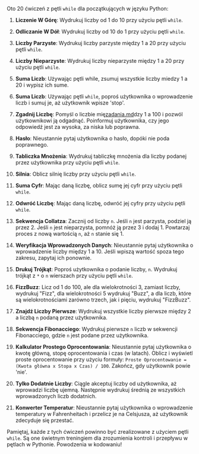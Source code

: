 Oto 20 ćwiczeń z pętli `while` dla początkujących w języku Python:

1. **Liczenie W Górę**: Wydrukuj liczby od 1 do 10 przy użyciu pętli `while`.

2. **Odliczanie W Dół**: Wydrukuj liczby od 10 do 1 przy użyciu pętli `while`.

3. **Liczby Parzyste**: Wydrukuj liczby parzyste między 1 a 20 przy użyciu pętli `while`.

4. **Liczby Nieparzyste**: Wydrukuj liczby nieparzyste między 1 a 20 przy użyciu pętli `while`.

5. **Suma Liczb**: Używając pętli while, zsumuj wszystkie liczby miedzy 1 a 20 i wypisz ich sume.

6. **Suma Liczb**: Używając pętli `while`, poproś użytkownika o wprowadzenie liczb i sumuj je, aż użytkownik wpisze 'stop'.

7. **Zgadnij Liczbę**: Pomyśl o liczbie mię[zadania.md](zadania.md)dzy 1 a 100 i pozwól użytkownikowi ją odgadnąć. Poinformuj użytkownika, czy jego odpowiedź jest za wysoka, za niska lub poprawna.

8. **Hasło**: Nieustannie pytaj użytkownika o hasło, dopóki nie poda poprawnego.

9. **Tabliczka Mnożenia**: Wydrukuj tabliczkę mnożenia dla liczby podanej przez użytkownika przy użyciu pętli `while`.

10. **Silnia**: Oblicz silnię liczby przy użyciu pętli `while`.

11. **Suma Cyfr**: Mając daną liczbę, oblicz sumę jej cyfr przy użyciu pętli `while`.

12. **Odwróć Liczbę**: Mając daną liczbę, odwróć jej cyfry przy użyciu pętli `while`.

13. **Sekwencja Collatza**: Zacznij od liczby `n`. Jeśli `n` jest parzysta, podziel ją przez 2. Jeśli `n` jest nieparzysta, pomnóż ją przez 3 i dodaj 1. Powtarzaj proces z nową wartością `n`, aż `n` stanie się 1.

14. **Weryfikacja Wprowadzonych Danych**: Nieustannie pytaj użytkownika o wprowadzenie liczby między 1 a 10. Jeśli wpiszą wartość spoza tego zakresu, zapytaj ich ponownie.

15. **Drukuj Trójkąt**: Poproś użytkownika o podanie liczby, `n`. Wydrukuj trójkąt z `*` o `n` wierszach przy użyciu pętli `while`.

16. **FizzBuzz**: Licz od 1 do 100, ale dla wielokrotności 3, zamiast liczby, wydrukuj "Fizz", dla wielokrotności 5 wydrukuj "Buzz", a dla liczb, które są wielokrotnościami zarówno trzech, jak i pięciu, wydrukuj "FizzBuzz".

17. **Znajdź Liczby Pierwsze**: Wydrukuj wszystkie liczby pierwsze między 2 a liczbą `n` podaną przez użytkownika.

18. **Sekwencja Fibonacciego**: Wydrukuj pierwsze `n` liczb w sekwencji Fibonacciego, gdzie `n` jest podane przez użytkownika.

19. **Kalkulator Prostego Oprocentowania**: Nieustannie pytaj użytkownika o kwotę główną, stopę oprocentowania i czas (w latach). Oblicz i wyświetl proste oprocentowanie przy użyciu formuły: `Proste Oprocentowanie = (Kwota główna x Stopa x Czas) / 100`. Zakończ, gdy użytkownik powie 'nie'.

20. **Tylko Dodatnie Liczby**: Ciągle akceptuj liczby od użytkownika, aż wprowadzi liczbę ujemną. Następnie wydrukuj średnią ze wszystkich wprowadzonych liczb dodatnich.

21. **Konwerter Temperatur**: Nieustannie pytaj użytkownika o wprowadzenie temperatury w Fahrenheitach i przelicz je na Celsjusza, aż użytkownik zdecyduje się przestać.

Pamiętaj, każde z tych ćwiczeń powinno być zrealizowane z użyciem pętli `while`. Są one świetnym treningiem dla zrozumienia kontroli i przepływu w pętlach w Pythonie. Powodzenia w kodowaniu!
